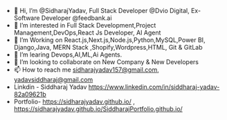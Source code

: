 - 👋 Hi, I’m @SidharajYadav, Full Stack Developer @Dvio Digital, Ex-Software Developer @feedbank.ai     
- 👀 I’m interested in Full Stack Development,Project Management,DevOps,React Js Developer, AI Agent
- 🌱 I’m Working on React.js,Next.js,Node.js,Python,MySQL,Power BI, Django,Java, MERN Stack ,Shopify,Wordpress,HTML, Git & GitLab 
- 🌱 I’m learing Devops,AI,ML,Ai Agents.    
- 💞️ I’m looking to collaborate on New Company & New Developers             
- 📫 How to reach me sidharajyadav157@gmail.com, yadavsiddharaj@gmail.com         
- Linkdin - Siddharaj Yadav  https://www.linkedin.com/in/siddharaj-yadav-82a09621b            
- Portfolio- https://sidharajyadav.github.io/  , https://sidharajyadav.github.io/SiddharajPortfolio.github.io/
<!---     
SidharajYadav/SidharajYadav is a ✨ special ✨ repository because its `README.md` (this file) appears on your GitHub profile. 
You can click the Preview link to take a look at your changes.. 
--->   
 
